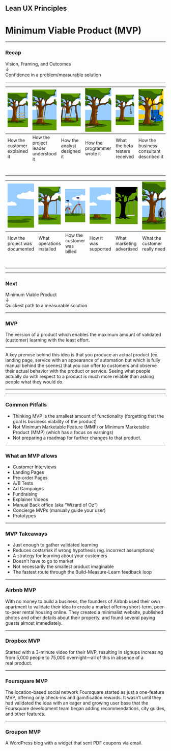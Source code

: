 ## Lean UX&nbsp;Principles
# Minimum Viable&nbsp;Product (MVP)

---

### Recap
Vision, Framing, and&nbsp;Outcomes
<br/>↓
<br/>Confidence in a problem/measurable&nbsp;solution

---

| <img src="./assets/img/tree-1.png"/> | <img src="./assets/img/tree-2.png"/> | <img src="./assets/img/tree-3.png"/> | <img src="./assets/img/tree-4.png"/> | <img src="./assets/img/tree-5.png"/> | <img src="./assets/img/tree-6.png"/> |
|-|-|-|-|-|-|
|How the customer explained it|How the project leader understood it|How the analyst designed it|How the programmer wrote it|What the beta testers received|How the business consultant described&nbsp;it|
|<br/><br/>|<br/><br/>|<br/><br/>|<br/><br/>|<br/><br/>|<br/><br/>|

| <img src="./assets/img/tree-7.png"/> | <img src="./assets/img/tree-8.png"/> | <img src="./assets/img/tree-9.png"/> | <img src="./assets/img/tree-10.png"/> | <img src="./assets/img/tree-11.png"/> | <img src="./assets/img/tree-12.png"/> |
|-|-|-|-|-|-|
|How the project was documented|What operations installed|How the customer was billed|How it was supported|What marketing advertised|What the customer really&nbsp;needed|
|<br/><br/>|<br/><br/>|<br/><br/>|<br/><br/>|<br/><br/>|<br/><br/>|

---

### Next
Minimum Viable&nbsp;Product
<br/>↓
<br/>Quickest path to a measurable&nbsp;solution

---

### MVP
The version of a product which enables the maximum amount of validated (customer) learning with the least&nbsp;effort.

---

A key premise behind this idea is that you produce an actual product (ex. landing page, service with an appearance of automation but which is fully manual behind the scenes) that you can offer to customers and observe their actual behavior with the product or service. Seeing what people actually do with respect to a product is much more reliable than asking people what they would&nbsp;do.

---

<!-- .slide: data-background="./assets/img/mvp.png" -->

---

### Common Pitfalls

* Thinking MVP is the smallest amount of functionality (forgetting that the goal is business viability of the&nbsp;product)
* Not Minimum Marketable Feature (MMF) or Minimum Marketable Product (MMP) (which has a focus on&nbsp;earnings)
* Not preparing a roadmap for further changes to that&nbsp;product.

---

### What an MVP allows
* Customer Interviews
* Landing Pages
* Pre-order Pages
* A/B Tests
* Ad Campaigns
* Fundraising
* Explainer Videos
* Manual Back office (aka “Wizard of&nbsp;Oz”)
* Concierge MVPs (manually guide your&nbsp;user)
* Prototypes

---

### MVP Takeaways
* Just enough to gather validated&nbsp;learning
* Reduces costs/risk if wrong hypothesis (eg. incorrect&nbsp;assumptions)
* A strategy for learning about your&nbsp;customers
* Doesn’t have to go to&nbsp;market
* Not necessarily the smallest product&nbsp;imaginable
* The fastest route through the Build-Measure-Learn feedback&nbsp;loop

---

### Airbnb MVP
With no money to build a business, the founders of Airbnb used their own apartment to validate their idea to create a market offering short-term, peer-to-peer rental housing online. They created a minimalist website, published photos and other details about their property, and found several paying guests almost&nbsp;immediately.

---

### Dropbox MVP
Started with a 3-minute video for their MVP, resulting in signups increasing from 5,000 people to 75,000 overnight—all of this in absence of a real&nbsp;product.

---

### Foursquare MVP
The location-based social network Foursquare started as just a one-feature MVP, offering only check-ins and gamification rewards. It wasn’t until they had validated the idea with an eager and growing user base that the Foursquare development team began adding recommendations, city guides, and other&nbsp;features.

---

### Groupon MVP
A WordPress blog with a widget that sent PDF coupons via&nbsp;email.